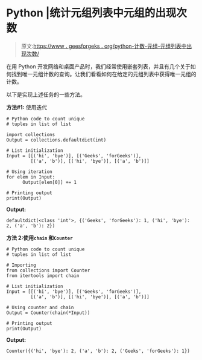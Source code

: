 # Python |统计元组列表中元组的出现次数

> 原文:[https://www . geesforgeks . org/python-计数-元组-元组列表中出现次数/](https://www.geeksforgeeks.org/python-count-tuples-occurrence-in-list-of-tuples/)

在用 Python 开发网络和桌面产品时，我们经常使用嵌套列表，并且有几个关于如何找到唯一元组计数的查询。让我们看看如何在给定的元组列表中获得唯一元组的计数。

以下是实现上述任务的一些方法。

**方法#1:** 使用迭代

```
# Python code to count unique 
# tuples in list of list

import collections 
Output = collections.defaultdict(int)

# List initialization
Input = [[('hi', 'bye')], [('Geeks', 'forGeeks')],
         [('a', 'b')], [('hi', 'bye')], [('a', 'b')]]

# Using iteration
for elem in Input:
      Output[elem[0]] += 1

# Printing output
print(Output)
```

**Output:**

```
defaultdict(<class 'int'>, {('Geeks', 'forGeeks'): 1, ('hi', 'bye'): 2, ('a', 'b'): 2})

```

**方法 2:使用`chain` 和`Counter`**

```
# Python code to count unique 
# tuples in list of list

# Importing
from collections import Counter
from itertools import chain

# List initialization
Input = [[('hi', 'bye')], [('Geeks', 'forGeeks')],
         [('a', 'b')], [('hi', 'bye')], [('a', 'b')]]

# Using counter and chain
Output = Counter(chain(*Input))

# Printing output
print(Output)
```

**Output:**

```
Counter({('hi', 'bye'): 2, ('a', 'b'): 2, ('Geeks', 'forGeeks'): 1})

```